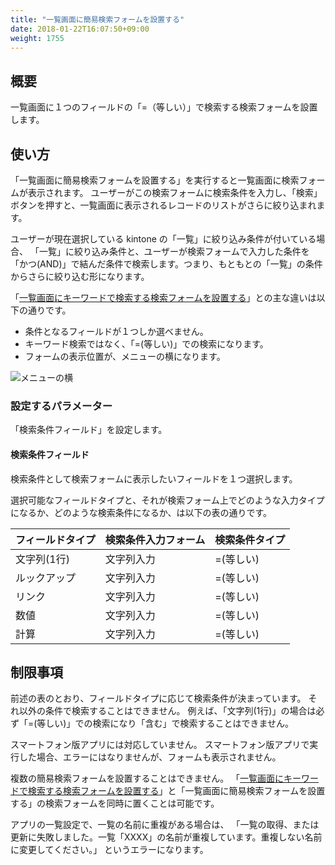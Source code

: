 ```yaml
---
title: "一覧画面に簡易検索フォームを設置する"
date: 2018-01-22T16:07:50+09:00
weight: 1755
---
```


## 概要

一覧画面に１つのフィールドの「=（等しい）」で検索する検索フォームを設置します。

## 使い方

「一覧画面に簡易検索フォームを設置する」を実行すると一覧画面に検索フォームが表示されます。
ユーザーがこの検索フォームに検索条件を入力し、「検索」ボタンを押すと、一覧画面に表示されるレコードのリストがさらに絞り込まれます。

ユーザーが現在選択している kintone の「一覧」に絞り込み条件が付いている場合、
「一覧」に絞り込み条件と、ユーザーが検索フォームで入力した条件を「かつ(AND)」で結んだ条件で検索します。つまり、もともとの「一覧」の条件からさらに絞り込む形になります。

「[一覧画面にキーワードで検索する検索フォームを設置する](../create_search_form)」との主な違いは以下の通りです。

- 条件となるフィールドが１つしか選べません。
- キーワード検索ではなく、「=(等しい)」での検索になります。
- フォームの表示位置が、メニューの横になります。

![メニューの横](/images/ja/actions/other_ui/create_search_form_eq/1.png)

### 設定するパラメーター

「検索条件フィールド」を設定します。


#### 検索条件フィールド

検索条件として検索フォームに表示したいフィールドを１つ選択します。

選択可能なフィールドタイプと、それが検索フォーム上でどのような入力タイプになるか、どのような検索条件になるか、は以下の表の通りです。

フィールドタイプ|検索条件入力フォーム|検索条件タイプ
----|----|----
文字列(1行)|文字列入力|=(等しい)
ルックアップ|文字列入力|=(等しい)
リンク|文字列入力|=(等しい)
数値|文字列入力|=(等しい)
計算|文字列入力|=(等しい)


## 制限事項

前述の表のとおり、フィールドタイプに応じて検索条件が決まっています。
それ以外の条件で検索することはできません。
例えば、「文字列(1行)」の場合は必ず「=(等しい)」での検索になり「含む」で検索することはできません。

スマートフォン版アプリには対応していません。
スマートフォン版アプリで実行した場合、エラーにはなりませんが、フォームも表示されません。

複数の簡易検索フォームを設置することはできません。
「[一覧画面にキーワードで検索する検索フォームを設置する](../create_search_form)」と「一覧画面に簡易検索フォームを設置する」の検索フォームを同時に置くことは可能です。

アプリの一覧設定で、一覧の名前に重複がある場合は、
「一覧の取得、または更新に失敗しました。一覧「XXXX」の名前が重複しています。重複しない名前に変更してください。」
というエラーになります。
